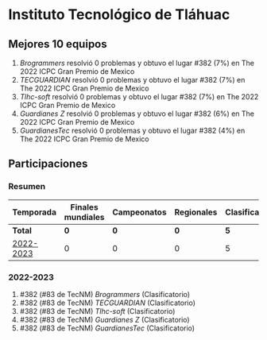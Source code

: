 ---
---

# Instituto Tecnológico de Tláhuac

## Mejores 10 equipos

1. _Brogrammers_ resolvió 0 problemas y obtuvo el lugar #382 (7%) en The 2022 ICPC Gran Premio de Mexico
1. _TECGUARDIAN_ resolvió 0 problemas y obtuvo el lugar #382 (7%) en The 2022 ICPC Gran Premio de Mexico
1. _Tlhc-soft_ resolvió 0 problemas y obtuvo el lugar #382 (7%) en The 2022 ICPC Gran Premio de Mexico
1. _Guardianes Z_ resolvió 0 problemas y obtuvo el lugar #382 (6%) en The 2022 ICPC Gran Premio de Mexico
1. _GuardianesTec_ resolvió 0 problemas y obtuvo el lugar #382 (4%) en The 2022 ICPC Gran Premio de Mexico

## Participaciones

### Resumen

| Temporada | Finales mundiales | Campeonatos | Regionales | Clasificatorios | Equipos |
| --- | --- | --- | --- | --- | --- |
| **Total** | **0** | **0** | **0** | **5** | **5** |
| [2022-2023](#2022-2023) | 0 | 0 | 0 | 5 | 5 |

### 2022-2023

1. #382 (#83 de TecNM) _Brogrammers_ (Clasificatorio)
1. #382 (#83 de TecNM) _TECGUARDIAN_ (Clasificatorio)
1. #382 (#83 de TecNM) _Tlhc-soft_ (Clasificatorio)
1. #382 (#83 de TecNM) _Guardianes Z_ (Clasificatorio)
1. #382 (#83 de TecNM) _GuardianesTec_ (Clasificatorio)



